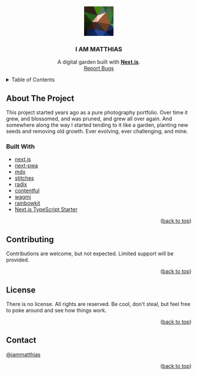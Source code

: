 <!-- PROJECT LOGO -->
<br />
<div align="center">
  <a href="https://github.com/iammatthias/.com">
    <img src="public/image/android-chrome-512x512.png" alt="Logo" width="80" height="80">
  </a>

<h3 align="center">I AM MATTHIAS</h3>

  <p align="center">
    A digital garden built with <a href="https://nextjs.org"><strong>Next.js</strong></a>.
    <br />
    <a href="https://github.com/iammatthias/.com/issues">Report Bugs</a>
  </p>
</div>



<!-- TABLE OF CONTENTS -->
<details>
  <summary>Table of Contents</summary>
  <ol>
    <li>
      <a href="#about-the-project">About The Project</a>
      <ul>
        <li><a href="#built-with">Built With</a></li>
      </ul>
    </li>
    <li><a href="#contributing">Contributing</a></li>
    <li><a href="#license">License</a></li>
    <li><a href="#contact">Contact</a></li>
  </ol>
</details>



<!-- ABOUT THE PROJECT -->
## About The Project

This project started years ago as a pure photography portfolio. Over time it grew, and blossomed, and was pruned, and grew all over again. And somewhere along the way I started tending to it like a garden, planting new seeds and removing old growth. Ever evolving, ever challenging, and mine. 

### Built With

* [next.js](https://nextjs.org)  
* [next-pwa](https://www.npmjs.com/package/next-pwa)  
* [mdx](https://mdxjs.com)  
* [stitches](https://stitches.dev)
* [radix](https://www.radix-ui.com)  
* [contentful](https://www.contentful.com)  
* [wagmi](https://wagmi-xyz.vercel.app)  
* [rainbowkit](https://www.npmjs.com/package/@rainbow-me/rainbowkit)
* [Next.js TypeScript Starter](https://github.com/jpedroschmitz/typescript-nextjs-starter)

<p align="right">(<a href="#top">back to top</a>)</p>

<!-- CONTRIBUTING -->
## Contributing

Contributions are welcome, but not expected. Limited support will be provided. 

<p align="right">(<a href="#top">back to top</a>)</p>



<!-- LICENSE -->
## License

There is no license. All rights are reserved. Be cool, don't steal, but feel free to poke around and see how things work. 

<p align="right">(<a href="#top">back to top</a>)</p>



<!-- CONTACT -->
## Contact

[@iammatthias](https://twitter.com/iammatthias)

<p align="right">(<a href="#top">back to top</a>)</p>